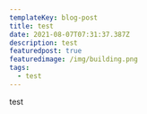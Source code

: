 ```yaml
---
templateKey: blog-post
title: test
date: 2021-08-07T07:31:37.387Z
description: test
featuredpost: true
featuredimage: /img/building.png
tags:
  - test
---
```

test